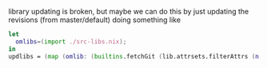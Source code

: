 library updating is broken, but maybe we can do this by just updating the revisions (from master/default)
doing something like

```nix
let
  omlibs=(import ./src-libs.nix);
in
updlibs = (map (omlib: (builtins.fetchGit (lib.attrsets.filterAttrs (n: _: n == "url") omlib))) omlibs);
```
